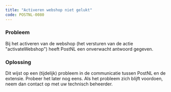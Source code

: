 ```yaml
---
title: "Activeren webshop niet gelukt"
code: POSTNL-0080
---
```


<div class="columnLayout single" data-layout="single">
<div class="cell normal" data-type="normal">
<div class="innerCell">
<p><h3>Probleem</h3></p><p>Bij het activeren van de webshop (het versturen van de actie "activateWebshop") heeft PostNL een onverwacht antwoord gegeven.</p><p><h3>Oplossing</h3></p><p>Dit wijst op een (tijdelijk) probleem in de communicatie tussen PostNL en de extensie. Probeer het later nog eens. Als het probleem zich blijft voordoen, neem dan contact op met uw technisch beheerder.</p></div>
</div>
</div>